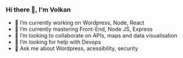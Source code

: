 ### Hi there 👋, I'm Volkan
- 🔭 I’m currently working on Wordpress, Node, React
- 🌱 I’m currently mastering Front-End, Node JS, Express
- 👯 I’m looking to collaborate on APIs, maps and data visualisation
- 🤔 I’m looking for help with Devops
- 💬 Ask me about Wordpress, acessibility, security
<!--
**mevolkan/mevolkan** is a ✨ _special_ ✨ repository because its `README.md` (this file) appears on your GitHub profile.

Here are some ideas to get you started:

- 🔭 I’m currently working on ...
- 🌱 I’m currently learning React
- 👯 I’m looking to collaborate on API projects and intergrations
- 🤔 I’m looking for help with Devops
- 💬 Ask me about Wordpress
- 📫 How to reach me: ...
- 😄 Pronouns: ...
- ⚡ Fun fact: ...
-->
